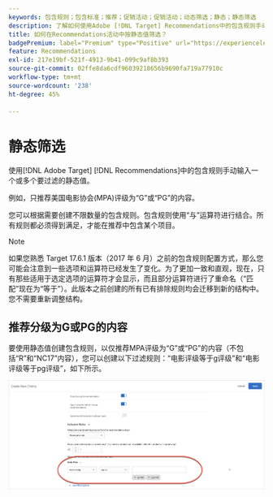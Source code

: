 ```yaml
---
keywords: 包含规则；包含标准；推荐；促销活动；促销活动；动态筛选；静态；静态筛选
description: 了解如何使用Adobe [!DNL Target] Recommendations中的包含规则手动输入一个或多个要过滤的静态值。
title: 如何在Recommendations活动中按静态值筛选？
badgePremium: label="Premium" type="Positive" url="https://experienceleague.adobe.com/docs/target/using/introduction/intro.html?lang=zh-Hans#premium newtab=true" tooltip="查看Target Premium中包含的内容。"
feature: Recommendations
exl-id: 217e19bf-521f-4913-9b41-099c9af8b393
source-git-commit: 02ffe8da6cdf96039218656b9690fa719a77910c
workflow-type: tm+mt
source-wordcount: '238'
ht-degree: 45%

---
```


# 静态筛选

使用[!DNL Adobe Target] [!DNL Recommendations]中的包含规则手动输入一个或多个要过滤的静态值。

例如，只推荐美国电影协会(MPA)评级为“G”或“PG”的内容。

您可以根据需要创建不限数量的包含规则。包含规则使用“与”运算符进行结合。所有规则都必须得到满足，才能在推荐中包含某个项目。

>[!NOTE]
>
>如果您熟悉 Target 17.6.1 版本（2017 年 6 月）之前的包含规则配置方式，那么您可能会注意到一些选项和运算符已经发生了变化。为了更加一致和直观，现在，只有那些适用于选定选项的运算符才会显示，而且部分运算符进行了重命名（“匹配”现在为“等于”）。此版本之前创建的所有已有排除规则均会迁移到新的结构中。您不需要重新调整结构。

## 推荐分级为G或PG的内容

要使用静态值创建包含规则，以仅推荐MPA评级为“G”或“PG”的内容（不包括“R”和“NC17”内容），您可以创建以下过滤规则：“电影评级等于g评级”和“电影评级等于pg评级”，如下所示。

![电影分级示例](/help/main/c-recommendations/c-algorithms/assets/movies.png)
